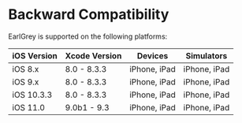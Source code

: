 # Backward Compatibility

EarlGrey is supported on the following platforms:


iOS Version  | Xcode Version | Devices           | Simulators
------------ | ------------- | ------------      | ------------
iOS 8.x      | 8.0 - 8.3.3   | iPhone, iPad      | iPhone, iPad
iOS 9.x      | 8.0 - 8.3.3   | iPhone, iPad      | iPhone, iPad
iOS 10.3.3   | 8.0 - 8.3.3   | iPhone, iPad      | iPhone, iPad
iOS 11.0     | 9.0b1 - 9.3   | iPhone, iPad      | iPhone, iPad
